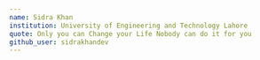 ```yaml
---
name: Sidra Khan
institution: University of Engineering and Technology Lahore
quote: Only you can Change your Life Nobody can do it for you
github_user: sidrakhandev
---
```


